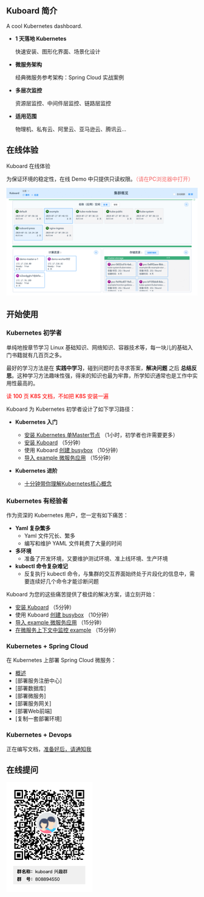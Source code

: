 ## Kuboard 简介

A cool Kubernetes dashboard.

* **1 天落地 Kubernetes**

  快速安装、图形化界面、场景化设计

* **微服务架构**

  经典微服务参考架构：Spring Cloud 实战案例

* **多层次监控**

  资源层监控、中间件层监控、链路层监控

* **适用范围**

  物理机、私有云、阿里云、亚马逊云、腾讯云...



## 在线体验

<p>
<a target="_blank" :href="`http://demo.kuboard.cn/#/login?isReadOnly=true&token=${$site.themeConfig.kuboardToken}`">
  Kuboard 在线体验
</a>
</p>

<p>
为保证环境的稳定性，在线 Demo 中只提供只读权限。<span style="color: #F56C6C; font-weight: 500;">（请在PC浏览器中打开）</span>
</p>

<a target="_blank" :href="`http://demo.kuboard.cn/#/login?isReadOnly=true&token=${$site.themeConfig.kuboardToken}`">
  <img src="./README.assets/1564841972085.gif"></img>
</a>

## 开始使用

### Kubernetes 初学者

单纯地按章节学习 Linux 基础知识、网络知识、容器技术等，每一块儿的基础入门书籍就有几百页之多。

最好的学习方法是在 **实践中学习**，碰到问题时去寻求答案，**解决问题** 之后 **总结反思**。这种学习方法趣味性强，得来的知识也最为牢靠，所学知识通常也是工作中实用性最高的。

<span style="color: red; font-weight: 500;">读 100 页 K8S 文档，不如把 K8S 安装一遍</span>

Kuboard 为 Kubernetes 初学者设计了如下学习路径：

* **Kubernetes 入门**
  * [安装 Kubernetes 单Master节点](/install/install-k8s.html) （1小时，初学者也许需要更多）
  * [安装 Kuboard](/install/install-dashboard.html) （5分钟）
  * 使用 Kuboard [创建 busybox](/guide/example/busybox.html) （10分钟）
  * [导入 example 微服务应用](/guide/example/import.html) （15分钟）

* **Kubernetes 进阶**
  * [十分钟带你理解Kubernetes核心概念](k8s-core-concepts.html)

### Kubernetes 有经验者

作为资深的 Kubernetes 用户，您一定有如下痛苦：

* **Yaml 复杂繁多**
  * Yaml 文件冗长、繁多
  * 编写和维护 YAML 文件耗费了大量的时间
* **多环境**
  * 准备了开发环境，又要维护测试环境、准上线环境、生产环境
* **kubectl 命令复杂难记**
  * 反复执行 kubectl 命令，与集群的交互界面始终处于片段化的信息中，需要连续好几个命令才能诊断问题

Kuboard 为您的这些痛苦提供了极佳的解决方案，请立刻开始：

* [安装 Kuboard](/install/install-dashboard.html) （5分钟）
* 使用 Kuboard [创建 busybox](/guide/example/busybox.html) （10分钟）
* [导入 example 微服务应用](/guide/example/import.html)  （15分钟）
* [在微服务上下文中监控 example](/guide/example/monitor.html) （15分钟）

### Kubernetes + Spring Cloud

在 Kubernetes 上部署 Spring Cloud 微服务：

* [概述](/micro-service/spring-cloud/index.html)
* [部署服务注册中心]
* [部署数据库]
* [部署微服务]
* [部署服务网关]
* [部署Web前端]
* [复制一套部署环境]

### Kubernetes + Devops

正在编写文档，[准备好后，请通知我](https://www.wjx.top/jq/43453748.aspx)

## 在线提问

![Kuboard 兴趣群二维码](./README.assets/kuboard_qq.png)